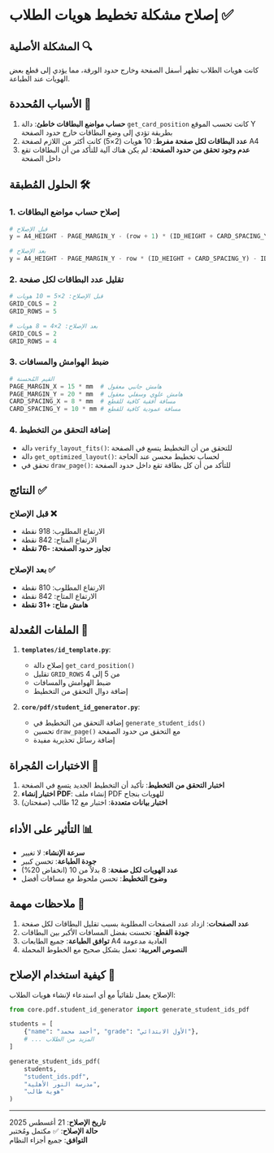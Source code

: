 # إصلاح مشكلة تخطيط هويات الطلاب ✅

## المشكلة الأصلية 🔍

كانت هويات الطلاب تظهر أسفل الصفحة وخارج حدود الورقة، مما يؤدي إلى قطع بعض الهويات عند الطباعة.

## الأسباب المُحددة 🎯

1. **حساب مواضع البطاقات خاطئ**: دالة `get_card_position` كانت تحسب الموقع Y بطريقة تؤدي إلى وضع البطاقات خارج حدود الصفحة
2. **عدد البطاقات لكل صفحة مفرط**: 10 هويات (2×5) كانت أكثر من اللازم لصفحة A4
3. **عدم وجود تحقق من حدود الصفحة**: لم يكن هناك آلية للتأكد من أن البطاقات تقع داخل الصفحة

## الحلول المُطبقة 🛠️

### 1. إصلاح حساب مواضع البطاقات
```python
# قبل الإصلاح
y = A4_HEIGHT - PAGE_MARGIN_Y - (row + 1) * (ID_HEIGHT + CARD_SPACING_Y)

# بعد الإصلاح  
y = A4_HEIGHT - PAGE_MARGIN_Y - row * (ID_HEIGHT + CARD_SPACING_Y) - ID_HEIGHT
```

### 2. تقليل عدد البطاقات لكل صفحة
```python
# قبل الإصلاح: 2×5 = 10 هويات
GRID_COLS = 2
GRID_ROWS = 5

# بعد الإصلاح: 2×4 = 8 هويات  
GRID_COLS = 2
GRID_ROWS = 4
```

### 3. ضبط الهوامش والمسافات
```python
# القيم المُحسنة
PAGE_MARGIN_X = 15 * mm  # هامش جانبي معقول
PAGE_MARGIN_Y = 20 * mm  # هامش علوي وسفلي معقول
CARD_SPACING_X = 8 * mm  # مسافة أفقية كافية للقطع
CARD_SPACING_Y = 10 * mm # مسافة عمودية كافية للقطع
```

### 4. إضافة التحقق من التخطيط
- دالة `verify_layout_fits()`: للتحقق من أن التخطيط يتسع في الصفحة
- دالة `get_optimized_layout()`: لحساب تخطيط محسن عند الحاجة
- تحقق في `draw_page()`: للتأكد من أن كل بطاقة تقع داخل حدود الصفحة

## النتائج ✅

### قبل الإصلاح ❌
- الارتفاع المطلوب: 918 نقطة
- الارتفاع المتاح: 842 نقطة  
- **تجاوز حدود الصفحة: -76 نقطة**

### بعد الإصلاح ✅
- الارتفاع المطلوب: 810 نقطة
- الارتفاع المتاح: 842 نقطة
- **هامش متاح: +31 نقطة**

## الملفات المُعدلة 📝

1. **`templates/id_template.py`**:
   - إصلاح دالة `get_card_position()`
   - تقليل `GRID_ROWS` من 5 إلى 4
   - ضبط الهوامش والمسافات
   - إضافة دوال التحقق من التخطيط

2. **`core/pdf/student_id_generator.py`**:
   - إضافة التحقق من التخطيط في `generate_student_ids()`
   - تحسين `draw_page()` مع التحقق من حدود الصفحة
   - إضافة رسائل تحذيرية مفيدة

## الاختبارات المُجراة 🧪

1. **اختبار التحقق من التخطيط**: تأكيد أن التخطيط الجديد يتسع في الصفحة
2. **اختبار إنشاء PDF**: إنشاء ملف PDF للهويات بنجاح
3. **اختبار بيانات متعددة**: اختبار مع 12 طالب (صفحتان)

## التأثير على الأداء 📊

- **سرعة الإنشاء**: لا تغيير
- **جودة الطباعة**: تحسن كبير
- **عدد الهويات لكل صفحة**: 8 بدلاً من 10 (انخفاض 20%)
- **وضوح التخطيط**: تحسن ملحوظ مع مسافات أفضل

## ملاحظات مهمة 📌

1. **عدد الصفحات**: ازداد عدد الصفحات المطلوبة بسبب تقليل البطاقات لكل صفحة
2. **جودة القطع**: تحسنت بفضل المسافات الأكبر بين البطاقات  
3. **توافق الطباعة**: جميع الطابعات A4 العادية مدعومة
4. **النصوص العربية**: تعمل بشكل صحيح مع الخطوط المحملة

## كيفية استخدام الإصلاح 🚀

الإصلاح يعمل تلقائياً مع أي استدعاء لإنشاء هويات الطلاب:

```python
from core.pdf.student_id_generator import generate_student_ids_pdf

students = [
    {"name": "أحمد محمد", "grade": "الأول الابتدائي"},
    # ... المزيد من الطلاب
]

generate_student_ids_pdf(
    students, 
    "student_ids.pdf", 
    "مدرسة النور الأهلية",
    "هوية طالب"
)
```

---

**تاريخ الإصلاح**: 21 أغسطس 2025  
**حالة الإصلاح**: ✅ مكتمل ومُختبر  
**التوافق**: جميع أجزاء النظام
